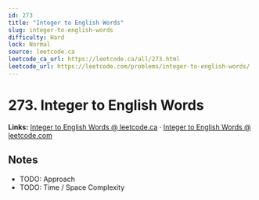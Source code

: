 ```yaml
--- 
id: 273
title: "Integer to English Words"
slug: integer-to-english-words
difficulty: Hard
lock: Normal
source: leetcode.ca
leetcode_ca_url: https://leetcode.ca/all/273.html
leetcode_url: https://leetcode.com/problems/integer-to-english-words/
---
```


# 273. Integer to English Words

**Links:** [Integer to English Words @ leetcode.ca](https://leetcode.ca/all/273.html) · [Integer to English Words @ leetcode.com](https://leetcode.com/problems/integer-to-english-words/)

## Notes
- TODO: Approach
- TODO: Time / Space Complexity
